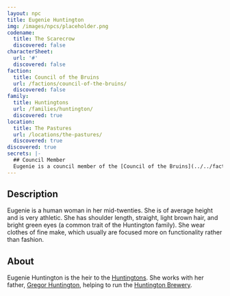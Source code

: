 ```yaml
---
layout: npc
title: Eugenie Huntington
img: /images/npcs/placeholder.png
codename:
  title: The Scarecrow
  discovered: false
characterSheet:
  url: '#'
  discovered: false
faction:
  title: Council of the Bruins
  url: /factions/council-of-the-bruins/
  discovered: false
family:
  title: Huntingtons
  url: /families/huntington/
  discovered: true
location:
  title: The Pastures
  url: /locations/the-pastures/
  discovered: true
discovered: true
secrets: |-
  ## Council Member
  Eugenie is a council member of the [Council of the Bruins](../../factions/council-of-the-bruins) representing [The Pastures](../../locations/port-george/destricts/the-pastures).
---
```

## Description
Eugenie is a human woman in her mid-twenties. She is of average height and is very athletic. She has shoulder length, straight, light brown hair, and bright green eyes (a common trait of the Huntington family). She wear clothes of fine make, which usually are focused more on functionality rather than fashion.

## About
Eugenie Huntington is the heir to the [Huntingtons]({{site.baseurl}}/families/huntington/). She works with her father, [Gregor Huntington]({{site.baseurl}}/gregor-huntington/), helping to run the [Huntington Brewery]({{site.baseurl}}/locations/the-pastures/huntington-brewery/).
